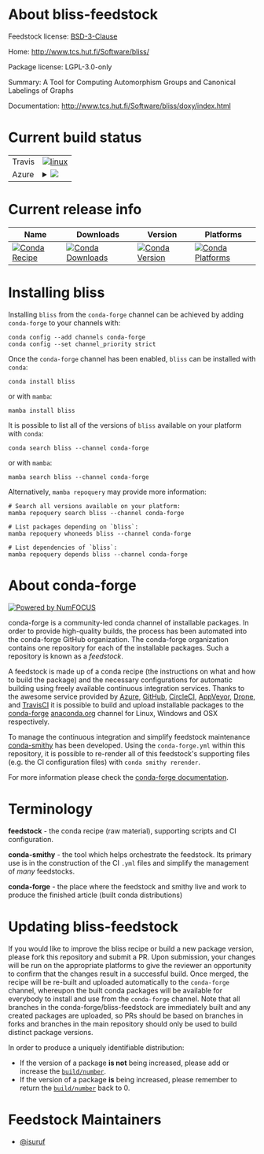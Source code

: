 About bliss-feedstock
=====================

Feedstock license: [BSD-3-Clause](https://github.com/conda-forge/bliss-feedstock/blob/main/LICENSE.txt)

Home: http://www.tcs.hut.fi/Software/bliss/

Package license: LGPL-3.0-only

Summary: A Tool for Computing Automorphism Groups and Canonical Labelings of Graphs

Documentation: http://www.tcs.hut.fi/Software/bliss/doxy/index.html

Current build status
====================


<table><tr>
    <td>Travis</td>
    <td>
      <a href="https://app.travis-ci.com/conda-forge/bliss-feedstock">
        <img alt="linux" src="https://img.shields.io/travis/com/conda-forge/bliss-feedstock/main.svg?label=Linux">
      </a>
    </td>
  </tr>
    
  <tr>
    <td>Azure</td>
    <td>
      <details>
        <summary>
          <a href="https://dev.azure.com/conda-forge/feedstock-builds/_build/latest?definitionId=7137&branchName=main">
            <img src="https://dev.azure.com/conda-forge/feedstock-builds/_apis/build/status/bliss-feedstock?branchName=main">
          </a>
        </summary>
        <table>
          <thead><tr><th>Variant</th><th>Status</th></tr></thead>
          <tbody><tr>
              <td>linux_64</td>
              <td>
                <a href="https://dev.azure.com/conda-forge/feedstock-builds/_build/latest?definitionId=7137&branchName=main">
                  <img src="https://dev.azure.com/conda-forge/feedstock-builds/_apis/build/status/bliss-feedstock?branchName=main&jobName=linux&configuration=linux%20linux_64_" alt="variant">
                </a>
              </td>
            </tr><tr>
              <td>linux_aarch64</td>
              <td>
                <a href="https://dev.azure.com/conda-forge/feedstock-builds/_build/latest?definitionId=7137&branchName=main">
                  <img src="https://dev.azure.com/conda-forge/feedstock-builds/_apis/build/status/bliss-feedstock?branchName=main&jobName=linux&configuration=linux%20linux_aarch64_" alt="variant">
                </a>
              </td>
            </tr><tr>
              <td>linux_ppc64le</td>
              <td>
                <a href="https://dev.azure.com/conda-forge/feedstock-builds/_build/latest?definitionId=7137&branchName=main">
                  <img src="https://dev.azure.com/conda-forge/feedstock-builds/_apis/build/status/bliss-feedstock?branchName=main&jobName=linux&configuration=linux%20linux_ppc64le_" alt="variant">
                </a>
              </td>
            </tr><tr>
              <td>osx_64</td>
              <td>
                <a href="https://dev.azure.com/conda-forge/feedstock-builds/_build/latest?definitionId=7137&branchName=main">
                  <img src="https://dev.azure.com/conda-forge/feedstock-builds/_apis/build/status/bliss-feedstock?branchName=main&jobName=osx&configuration=osx%20osx_64_" alt="variant">
                </a>
              </td>
            </tr><tr>
              <td>osx_arm64</td>
              <td>
                <a href="https://dev.azure.com/conda-forge/feedstock-builds/_build/latest?definitionId=7137&branchName=main">
                  <img src="https://dev.azure.com/conda-forge/feedstock-builds/_apis/build/status/bliss-feedstock?branchName=main&jobName=osx&configuration=osx%20osx_arm64_" alt="variant">
                </a>
              </td>
            </tr>
          </tbody>
        </table>
      </details>
    </td>
  </tr>
</table>

Current release info
====================

| Name | Downloads | Version | Platforms |
| --- | --- | --- | --- |
| [![Conda Recipe](https://img.shields.io/badge/recipe-bliss-green.svg)](https://anaconda.org/conda-forge/bliss) | [![Conda Downloads](https://img.shields.io/conda/dn/conda-forge/bliss.svg)](https://anaconda.org/conda-forge/bliss) | [![Conda Version](https://img.shields.io/conda/vn/conda-forge/bliss.svg)](https://anaconda.org/conda-forge/bliss) | [![Conda Platforms](https://img.shields.io/conda/pn/conda-forge/bliss.svg)](https://anaconda.org/conda-forge/bliss) |

Installing bliss
================

Installing `bliss` from the `conda-forge` channel can be achieved by adding `conda-forge` to your channels with:

```
conda config --add channels conda-forge
conda config --set channel_priority strict
```

Once the `conda-forge` channel has been enabled, `bliss` can be installed with `conda`:

```
conda install bliss
```

or with `mamba`:

```
mamba install bliss
```

It is possible to list all of the versions of `bliss` available on your platform with `conda`:

```
conda search bliss --channel conda-forge
```

or with `mamba`:

```
mamba search bliss --channel conda-forge
```

Alternatively, `mamba repoquery` may provide more information:

```
# Search all versions available on your platform:
mamba repoquery search bliss --channel conda-forge

# List packages depending on `bliss`:
mamba repoquery whoneeds bliss --channel conda-forge

# List dependencies of `bliss`:
mamba repoquery depends bliss --channel conda-forge
```


About conda-forge
=================

[![Powered by
NumFOCUS](https://img.shields.io/badge/powered%20by-NumFOCUS-orange.svg?style=flat&colorA=E1523D&colorB=007D8A)](https://numfocus.org)

conda-forge is a community-led conda channel of installable packages.
In order to provide high-quality builds, the process has been automated into the
conda-forge GitHub organization. The conda-forge organization contains one repository
for each of the installable packages. Such a repository is known as a *feedstock*.

A feedstock is made up of a conda recipe (the instructions on what and how to build
the package) and the necessary configurations for automatic building using freely
available continuous integration services. Thanks to the awesome service provided by
[Azure](https://azure.microsoft.com/en-us/services/devops/), [GitHub](https://github.com/),
[CircleCI](https://circleci.com/), [AppVeyor](https://www.appveyor.com/),
[Drone](https://cloud.drone.io/welcome), and [TravisCI](https://travis-ci.com/)
it is possible to build and upload installable packages to the
[conda-forge](https://anaconda.org/conda-forge) [anaconda.org](https://anaconda.org/)
channel for Linux, Windows and OSX respectively.

To manage the continuous integration and simplify feedstock maintenance
[conda-smithy](https://github.com/conda-forge/conda-smithy) has been developed.
Using the ``conda-forge.yml`` within this repository, it is possible to re-render all of
this feedstock's supporting files (e.g. the CI configuration files) with ``conda smithy rerender``.

For more information please check the [conda-forge documentation](https://conda-forge.org/docs/).

Terminology
===========

**feedstock** - the conda recipe (raw material), supporting scripts and CI configuration.

**conda-smithy** - the tool which helps orchestrate the feedstock.
                   Its primary use is in the construction of the CI ``.yml`` files
                   and simplify the management of *many* feedstocks.

**conda-forge** - the place where the feedstock and smithy live and work to
                  produce the finished article (built conda distributions)


Updating bliss-feedstock
========================

If you would like to improve the bliss recipe or build a new
package version, please fork this repository and submit a PR. Upon submission,
your changes will be run on the appropriate platforms to give the reviewer an
opportunity to confirm that the changes result in a successful build. Once
merged, the recipe will be re-built and uploaded automatically to the
`conda-forge` channel, whereupon the built conda packages will be available for
everybody to install and use from the `conda-forge` channel.
Note that all branches in the conda-forge/bliss-feedstock are
immediately built and any created packages are uploaded, so PRs should be based
on branches in forks and branches in the main repository should only be used to
build distinct package versions.

In order to produce a uniquely identifiable distribution:
 * If the version of a package **is not** being increased, please add or increase
   the [``build/number``](https://docs.conda.io/projects/conda-build/en/latest/resources/define-metadata.html#build-number-and-string).
 * If the version of a package **is** being increased, please remember to return
   the [``build/number``](https://docs.conda.io/projects/conda-build/en/latest/resources/define-metadata.html#build-number-and-string)
   back to 0.

Feedstock Maintainers
=====================

* [@isuruf](https://github.com/isuruf/)

